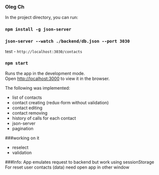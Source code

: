 ### Oleg Ch
In the project directory, you can run:
### `npm install -g json-server`
### `json-server --watch ./backend/db.json --port 3030`  
test - `http://localhost:3030/contacts`
### `npm start`

Runs the app in the development mode.<br>
Open [http://localhost:3000](http://localhost:3000) to view it in the browser.

The following was implemented:
- list of contacts   
- contact creating (redux-form without validation)  
- contact editing  
- contact removing  
- history of calls for each contact
- json-server
- pagination
 
###working on it
- reselect
- validation

###Info:
App emulates request to backend but work using sessionStorage  
For reset user contacts (data) need open app in other window  
